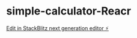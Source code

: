 # simple-calculator-Reacr

[Edit in StackBlitz next generation editor ⚡️](https://stackblitz.com/~/github.com/juizii/simple-calculator-Reacr)